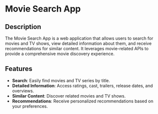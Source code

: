 # Movie Search App
## Description

The Movie Search App is a web application that allows users to search for movies and TV shows, view detailed information about them, and receive recommendations for similar content. It leverages movie-related APIs to provide a comprehensive movie discovery experience.

## Features

- **Search**: Easily find movies and TV series by title.
- **Detailed Information**: Access ratings, cast, trailers, release dates, and overviews.
- **Similar Content**: Discover related movies and TV shows.
- **Recommendations**: Receive personalized recommendations based on your preferences.
